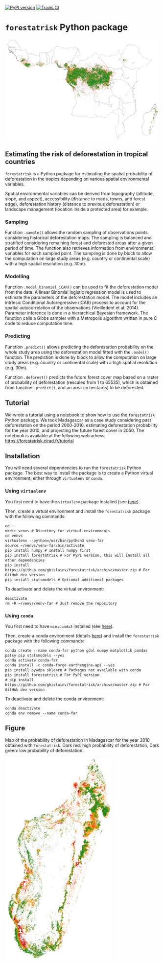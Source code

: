 [![PyPI version](https://badge.fury.io/py/forestatrisk.svg)](http://badge.fury.io/py/forestatrisk)
[![Travis CI](https://api.travis-ci.org/ghislainv/forestatrisk.svg?branch=master)](https://travis-ci.org/ghislainv/forestatrisk)

# `forestatrisk` Python package

![protected-planet](forestatrisk.jpg)

## Estimating the risk of deforestation in tropical countries

`forestatrisk` is a Python package for estimating the spatial
probability of deforestation in the tropics depending on various
spatial environmental variables.

Spatial environmental variables can be derived from topography
(altitude, slope, and aspect), accessibility (distance to roads,
towns, and forest edge), deforestation history (distance to previous
deforestation) or landscape management (location inside a protected area)
for example.

### Sampling

Function `.sample()` allows the random sampling of observations points
considering historical deforestation maps. The sampling is balanced
and stratified considering remaining forest and deforested areas after
a given period of time. The function also retrieves information from
environmental variables for each sampled point. The sampling is done
by block to allow the computation on large study areas (e.g. country
or continental scale) with a high spatial resolution (e.g. 30m).

### Modelling

Function `.model_binomial_iCAR()` can be used to fit the deforestation
model from the data. A linear Binomial logistic regression model is
used to estimate the parameters of the deforestation model. The model
includes an intrinsic Conditional Autoregressive (iCAR) process to
account for the spatial autocorrelation of the observations
(Vieilledent et al. 2014). Parameter inference is done in a
hierarchical Bayesian framework. The function calls a Gibbs sampler
with a Metropolis algorithm written in pure C code to reduce
computation time.

### Predicting

Function `.predict()` allows predicting the deforestation probability
on the whole study area using the deforestation model fitted with the
`.model()` function. The prediction is done by block to allow the
computation on large study areas (e.g. country or continental scale)
with a high spatial resolution (e.g. 30m).

Function `.deforest()` predicts the future forest cover map based on a
raster of probability of deforestation (rescaled from 1 to 65535),
which is obtained from function `.predict()`, and an area (in
hectares) to be deforested.

## Tutorial

We wrote a tutorial using a notebook to show how to
use the `forestatrisk` Python package. We took Madagascar as a case
study considering past deforestation on the period 2000-2010,
estimating deforestation probability for the year 2010, and projecting
the future forest cover in 2050. The notebook is available at the
following web adress: https://forestatrisk.cirad.fr/tutorial

## Installation

You will need several dependencies to run the `forestatrisk` Python
package. The best way to install the package is to create a Python
virtual environment, either through `virtualenv` or `conda`.

### Using `virtualenv`

You first need to have the `virtualenv` package installed (see [here](https://packaging.python.org/guides/installing-using-pip-and-virtual-environments/)).

Then, create a virtual environment and install the `forestatrisk` package with the following commands:

```shell
cd ~
mkdir venvs # Directory for virtual environments
cd venvs
virtualenv --python=/usr/bin/python3 venv-far
source ~/venvs/venv-far/bin/activate
pip install numpy # Install numpy first
pip install forestatrisk # For PyPI version, this will install all other dependencies
pip install https://github.com/ghislainv/forestatrisk/archive/master.zip # For GitHub dev version
pip install statsmodels # Optional additional packages
```

To deactivate and delete the virtual environment:

```shell
deactivate
rm -R ~/venvs/venv-far # Just remove the repository
```

### Using `conda`

You first need to have `miniconda3` installed (see [here](https://docs.conda.io/en/latest/miniconda.html)).

Then, create a conda environment (details [here](https://docs.conda.io/projects/conda/en/latest/user-guide/tasks/manage-environments.html)) and install the `forestatrisk` package with the following commands:

```shell
conda create --name conda-far python gdal numpy matplotlib pandas patsy pip statsmodels --yes
conda activate conda-far
conda install -c conda-forge earthengine-api --yes
pip install pywdpa sklearn # Packages not available with conda
pip install forestatrisk # For PyPI version
# pip install https://github.com/ghislainv/forestatrisk/archive/master.zip # For GitHub dev version
```

To deactivate and delete the conda environment:

```shell
conda deactivate
conda env remove --name conda-far
```

## Figure

Map of the probability of deforestation in Madagascar for the year
2010 obtained with `forestatrisk`. Dark red: high probability of
deforestation, Dark green: low probability of deforestation.

<img src="prob_Mada.jpg" width=350>

